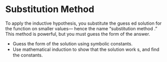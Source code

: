 # Substitution Method

To apply the inductive hypothesis, you substitute the guess ed solution for the function on smaller values— hence the name “substitution method .” This method is powerful, but you must guess the form of the answer.

- Guess the form of the solution using symbolic constants.
- Use mathematical induction to show that the solution work s, and ﬁnd the constants.
